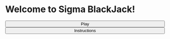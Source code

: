 
<head>
  <link rel="stylesheet" href="assets/css/style.css" />
</head>
<body>
  <div class="container content-container">
    <h1 class="blackjack-title">Welcome to Sigma BlackJack!</h1>
    <div
        class="button-container2"
        style="display: flex; justify-content: center; flex-direction: column"
      >
        <button class="Play">Play</button>
        <button class="instructions">Instructions</button>
  </div>
  </div>
</body>

